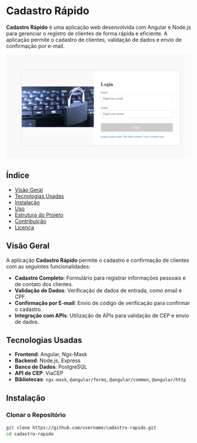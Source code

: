 # Cadastro Rápido

**Cadastro Rápido** é uma aplicação web desenvolvida com Angular e Node.js para gerenciar o registro de clientes de forma rápida e eficiente. A aplicação permite o cadastro de clientes, validação de dados e envio de confirmação por e-mail.

![Screenshot](https://github.com/flaviopcsilva/cadastro-basico/blob/master/src/assets/screanshoot.jpg) <!-- Adicione uma captura de tela da sua aplicação -->

## Índice

- [Visão Geral](#visão-geral)
- [Tecnologias Usadas](#tecnologias-usadas)
- [Instalação](#instalação)
- [Uso](#uso)
- [Estrutura do Projeto](#estrutura-do-projeto)
- [Contribuição](#contribuição)
- [Licença](#licença)

## Visão Geral

A aplicação **Cadastro Rápido** permite o cadastro e confirmação de clientes com as seguintes funcionalidades:

- **Cadastro Completo**: Formulário para registrar informações pessoais e de contato dos clientes.
- **Validação de Dados**: Verificação de dados de entrada, como email e CPF.
- **Confirmação por E-mail**: Envio de código de verificação para confirmar o cadastro.
- **Integração com APIs**: Utilização de APIs para validação de CEP e envio de dados.

## Tecnologias Usadas

- **Frontend**: Angular, Ngx-Mask
- **Backend**: Node.js, Express
- **Banco de Dados**: PostgreSQL
- **API de CEP**: ViaCEP
- **Bibliotecas**: `ngx-mask`, `@angular/forms`, `@angular/common`, `@angular/http`

## Instalação

### Clonar o Repositório

```bash
git clone https://github.com/username/cadastro-rapido.git
cd cadastro-rapido
